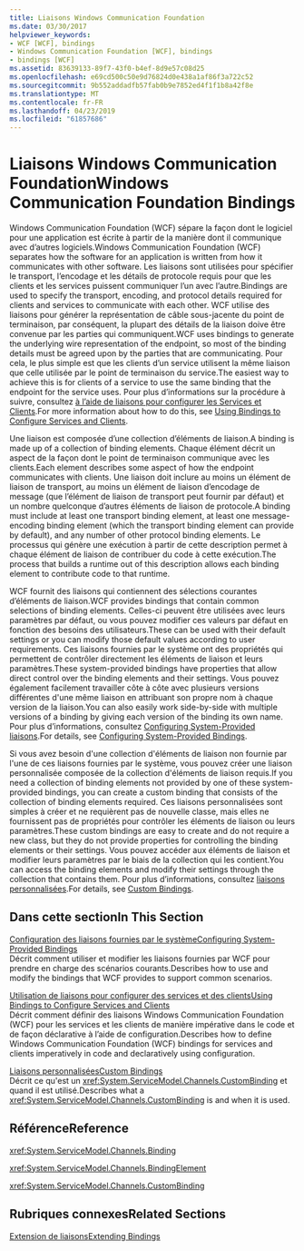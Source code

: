 ```yaml
---
title: Liaisons Windows Communication Foundation
ms.date: 03/30/2017
helpviewer_keywords:
- WCF [WCF], bindings
- Windows Communication Foundation [WCF], bindings
- bindings [WCF]
ms.assetid: 83639133-89f7-43f0-b4ef-8d9e57c08d25
ms.openlocfilehash: e69cd500c50e9d76824d0e438a1af86f3a722c52
ms.sourcegitcommit: 9b552addadfb57fab0b9e7852ed4f1f1b8a42f8e
ms.translationtype: MT
ms.contentlocale: fr-FR
ms.lasthandoff: 04/23/2019
ms.locfileid: "61857686"
---
```

# <a name="windows-communication-foundation-bindings"></a><span data-ttu-id="ae4f0-102">Liaisons Windows Communication Foundation</span><span class="sxs-lookup"><span data-stu-id="ae4f0-102">Windows Communication Foundation Bindings</span></span>
<span data-ttu-id="ae4f0-103">Windows Communication Foundation (WCF) sépare la façon dont le logiciel pour une application est écrite à partir de la manière dont il communique avec d’autres logiciels.</span><span class="sxs-lookup"><span data-stu-id="ae4f0-103">Windows Communication Foundation (WCF) separates how the software for an application is written from how it communicates with other software.</span></span> <span data-ttu-id="ae4f0-104">Les liaisons sont utilisées pour spécifier le transport, l’encodage et les détails de protocole requis pour que les clients et les services puissent communiquer l’un avec l’autre.</span><span class="sxs-lookup"><span data-stu-id="ae4f0-104">Bindings are used to specify the transport, encoding, and protocol details required for clients and services to communicate with each other.</span></span> <span data-ttu-id="ae4f0-105">WCF utilise des liaisons pour générer la représentation de câble sous-jacente du point de terminaison, par conséquent, la plupart des détails de la liaison doive être convenue par les parties qui communiquent.</span><span class="sxs-lookup"><span data-stu-id="ae4f0-105">WCF uses bindings to generate the underlying wire representation of the endpoint, so most of the binding details must be agreed upon by the parties that are communicating.</span></span> <span data-ttu-id="ae4f0-106">Pour cela, le plus simple est que les clients d’un service utilisent la même liaison que celle utilisée par le point de terminaison du service.</span><span class="sxs-lookup"><span data-stu-id="ae4f0-106">The easiest way to achieve this is for clients of a service to use the same binding that the endpoint for the service uses.</span></span> <span data-ttu-id="ae4f0-107">Pour plus d’informations sur la procédure à suivre, consultez [à l’aide de liaisons pour configurer les Services et Clients](~/docs/framework/wcf/using-bindings-to-configure-services-and-clients.md).</span><span class="sxs-lookup"><span data-stu-id="ae4f0-107">For more information about how to do this, see [Using Bindings to Configure Services and Clients](~/docs/framework/wcf/using-bindings-to-configure-services-and-clients.md).</span></span>  
  
 <span data-ttu-id="ae4f0-108">Une liaison est composée d’une collection d’éléments de liaison.</span><span class="sxs-lookup"><span data-stu-id="ae4f0-108">A binding is made up of a collection of binding elements.</span></span> <span data-ttu-id="ae4f0-109">Chaque élément décrit un aspect de la façon dont le point de terminaison communique avec les clients.</span><span class="sxs-lookup"><span data-stu-id="ae4f0-109">Each element describes some aspect of how the endpoint communicates with clients.</span></span> <span data-ttu-id="ae4f0-110">Une liaison doit inclure au moins un élément de liaison de transport, au moins un élément de liaison d’encodage de message (que l’élément de liaison de transport peut fournir par défaut) et un nombre quelconque d’autres éléments de liaison de protocole.</span><span class="sxs-lookup"><span data-stu-id="ae4f0-110">A binding must include at least one transport binding element, at least one message-encoding binding element (which the transport binding element can provide by default), and any number of other protocol binding elements.</span></span> <span data-ttu-id="ae4f0-111">Le processus qui génère une exécution à partir de cette description permet à chaque élément de liaison de contribuer du code à cette exécution.</span><span class="sxs-lookup"><span data-stu-id="ae4f0-111">The process that builds a runtime out of this description allows each binding element to contribute code to that runtime.</span></span>  
  
 <span data-ttu-id="ae4f0-112">WCF fournit des liaisons qui contiennent des sélections courantes d’éléments de liaison.</span><span class="sxs-lookup"><span data-stu-id="ae4f0-112">WCF provides bindings that contain common selections of binding elements.</span></span> <span data-ttu-id="ae4f0-113">Celles-ci peuvent être utilisées avec leurs paramètres par défaut, ou vous pouvez modifier ces valeurs par défaut en fonction des besoins des utilisateurs.</span><span class="sxs-lookup"><span data-stu-id="ae4f0-113">These can be used with their default settings or you can modify those default values according to user requirements.</span></span> <span data-ttu-id="ae4f0-114">Ces liaisons fournies par le système ont des propriétés qui permettent de contrôler directement les éléments de liaison et leurs paramètres.</span><span class="sxs-lookup"><span data-stu-id="ae4f0-114">These system-provided bindings have properties that allow direct control over the binding elements and their settings.</span></span> <span data-ttu-id="ae4f0-115">Vous pouvez également facilement travailler côte à côte avec plusieurs versions différentes d'une même liaison en attribuant son propre nom à chaque version de la liaison.</span><span class="sxs-lookup"><span data-stu-id="ae4f0-115">You can also easily work side-by-side with multiple versions of a binding by giving each version of the binding its own name.</span></span> <span data-ttu-id="ae4f0-116">Pour plus d’informations, consultez [Configuring System-Provided liaisons](../../../../docs/framework/wcf/feature-details/configuring-system-provided-bindings.md).</span><span class="sxs-lookup"><span data-stu-id="ae4f0-116">For details, see [Configuring System-Provided Bindings](../../../../docs/framework/wcf/feature-details/configuring-system-provided-bindings.md).</span></span>  
  
 <span data-ttu-id="ae4f0-117">Si vous avez besoin d'une collection d'éléments de liaison non fournie par l'une de ces liaisons fournies par le système, vous pouvez créer une liaison personnalisée composée de la collection d'éléments de liaison requis.</span><span class="sxs-lookup"><span data-stu-id="ae4f0-117">If you need a collection of binding elements not provided by one of these system-provided bindings, you can create a custom binding that consists of the collection of binding elements required.</span></span> <span data-ttu-id="ae4f0-118">Ces liaisons personnalisées sont simples à créer et ne requièrent pas de nouvelle classe, mais elles ne fournissent pas de propriétés pour contrôler les éléments de liaison ou leurs paramètres.</span><span class="sxs-lookup"><span data-stu-id="ae4f0-118">These custom bindings are easy to create and do not require a new class, but they do not provide properties for controlling the binding elements or their settings.</span></span> <span data-ttu-id="ae4f0-119">Vous pouvez accéder aux éléments de liaison et modifier leurs paramètres par le biais de la collection qui les contient.</span><span class="sxs-lookup"><span data-stu-id="ae4f0-119">You can access the binding elements and modify their settings through the collection that contains them.</span></span> <span data-ttu-id="ae4f0-120">Pour plus d’informations, consultez [liaisons personnalisées](../../../../docs/framework/wcf/extending/custom-bindings.md).</span><span class="sxs-lookup"><span data-stu-id="ae4f0-120">For details, see [Custom Bindings](../../../../docs/framework/wcf/extending/custom-bindings.md).</span></span>  
  
## <a name="in-this-section"></a><span data-ttu-id="ae4f0-121">Dans cette section</span><span class="sxs-lookup"><span data-stu-id="ae4f0-121">In This Section</span></span>  
 [<span data-ttu-id="ae4f0-122">Configuration des liaisons fournies par le système</span><span class="sxs-lookup"><span data-stu-id="ae4f0-122">Configuring System-Provided Bindings</span></span>](../../../../docs/framework/wcf/feature-details/configuring-system-provided-bindings.md)  
 <span data-ttu-id="ae4f0-123">Décrit comment utiliser et modifier les liaisons fournies par WCF pour prendre en charge des scénarios courants.</span><span class="sxs-lookup"><span data-stu-id="ae4f0-123">Describes how to use and modify the bindings that WCF provides to support common scenarios.</span></span>  
  
 [<span data-ttu-id="ae4f0-124">Utilisation de liaisons pour configurer des services et des clients</span><span class="sxs-lookup"><span data-stu-id="ae4f0-124">Using Bindings to Configure Services and Clients</span></span>](../../../../docs/framework/wcf/using-bindings-to-configure-services-and-clients.md)  
 <span data-ttu-id="ae4f0-125">Décrit comment définir des liaisons Windows Communication Foundation (WCF) pour les services et les clients de manière impérative dans le code et de façon déclarative à l’aide de configuration.</span><span class="sxs-lookup"><span data-stu-id="ae4f0-125">Describes how to define Windows Communication Foundation (WCF) bindings for services and clients imperatively in code and declaratively using configuration.</span></span>  
  
 [<span data-ttu-id="ae4f0-126">Liaisons personnalisées</span><span class="sxs-lookup"><span data-stu-id="ae4f0-126">Custom Bindings</span></span>](../../../../docs/framework/wcf/extending/custom-bindings.md)  
 <span data-ttu-id="ae4f0-127">Décrit ce qu'est un <xref:System.ServiceModel.Channels.CustomBinding> et quand il est utilisé.</span><span class="sxs-lookup"><span data-stu-id="ae4f0-127">Describes what a <xref:System.ServiceModel.Channels.CustomBinding> is and when it is used.</span></span>  
  
## <a name="reference"></a><span data-ttu-id="ae4f0-128">Référence</span><span class="sxs-lookup"><span data-stu-id="ae4f0-128">Reference</span></span>  
 <xref:System.ServiceModel.Channels.Binding>  
  
 <xref:System.ServiceModel.Channels.BindingElement>  
  
 <xref:System.ServiceModel.Channels.CustomBinding>  
  
## <a name="related-sections"></a><span data-ttu-id="ae4f0-129">Rubriques connexes</span><span class="sxs-lookup"><span data-stu-id="ae4f0-129">Related Sections</span></span>  
 [<span data-ttu-id="ae4f0-130">Extension de liaisons</span><span class="sxs-lookup"><span data-stu-id="ae4f0-130">Extending Bindings</span></span>](../../../../docs/framework/wcf/extending/extending-bindings.md)
